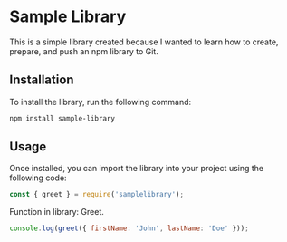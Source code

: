 # Sample Library

This is a simple library created because I wanted to learn how to create, prepare, and push an npm library to Git.

## Installation

To install the library, run the following command:

```bash
npm install sample-library
```

## Usage

Once installed, you can import the library into your project using the following code:

```javascript
const { greet } = require('samplelibrary');
```

Function in library: Greet.
```javascript
console.log(greet({ firstName: 'John', lastName: 'Doe' }));
```
